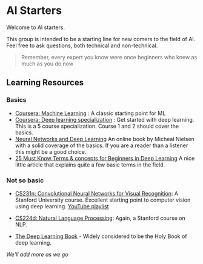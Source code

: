 # AI Starters
Welcome to AI starters.

This group is intended to be a starting line for new comers to the field of AI. Feel free to ask questions, both technical and non-technical.

> Remember, every expert you know were once beginners who knew as much as you do now

## Learning Resources
### Basics
- [Coursera: Machine Learning](https://www.coursera.org/learn/machine-learning) : A classic starting point for ML
- [Coursera: Deep learning specialization](https://www.coursera.org/specializations/deep-learning) : Get started with deep learning. This is a 5 course specialization. Course 1 and 2 should cover the basics.
- [Neural Networks and Deep Learning](http://neuralnetworksanddeeplearning.com/) An online book by Micheal Nielsen with a solid coverage of the basics. If you are a reader than a listener this might be a good choice.
- [25 Must Know Terms & concepts for Beginners in Deep Learning](https://www.analyticsvidhya.com/blog/2017/05/25-must-know-terms-concepts-for-beginners-in-deep-learning/) A nice little article that explains quite a few basic terms in the field.
### Not so basic
- [CS231n: Convolutional Neural Networks for Visual Recognition](http://cs231n.stanford.edu/): A Stanford University course. Excellent starting point to computer vision using deep learning. [YouTube playlist](https://www.youtube.com/playlist?list=PL3FW7Lu3i5JvHM8ljYj-zLfQRF3EO8sYv)
- [CS224d: Natural Language Processing](https://www.youtube.com/playlist?list=PLCJlDcMjVoEdtem5GaohTC1o9HTTFtK7_): Again, a Stanford course on NLP.

- [The Deep Learning Book](http://www.deeplearningbook.org/) - Widely considered to be the Holy Book of deep learning.

_We'll add more as we go_
